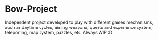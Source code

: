# Bow-Project
 
Independent project developed to play with different games mechanisms, such as daytime cycles, aiming weapons, quests and experience system, teleporting, map system, puzzles, etc. Always WIP :D

